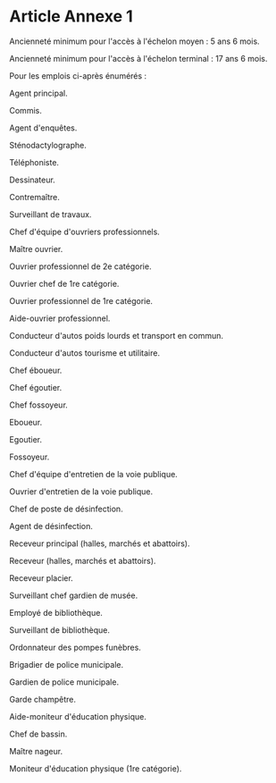 # Article Annexe 1

Ancienneté minimum pour l'accès à l'échelon moyen : 5 ans 6 mois.

Ancienneté minimum pour l'accès à l'échelon terminal : 17 ans 6 mois.

Pour les emplois ci-après énumérés :

Agent principal.

Commis.

Agent d'enquêtes.

Sténodactylographe.

Téléphoniste.

Dessinateur.

Contremaître.

Surveillant de travaux.

Chef d'équipe d'ouvriers professionnels.

Maître ouvrier.

Ouvrier professionnel de 2e catégorie.

Ouvrier chef de 1re catégorie.

Ouvrier professionnel de 1re catégorie.

Aide-ouvrier professionnel.

Conducteur d'autos poids lourds et transport en commun.

Conducteur d'autos tourisme et utilitaire.

Chef éboueur.

Chef égoutier.

Chef fossoyeur.

Eboueur.

Egoutier.

Fossoyeur.

Chef d'équipe d'entretien de la voie publique.

Ouvrier d'entretien de la voie publique.

Chef de poste de désinfection.

Agent de désinfection.

Receveur principal (halles, marchés et abattoirs).

Receveur (halles, marchés et abattoirs).

Receveur placier.

Surveillant chef gardien de musée.

Employé de bibliothèque.

Surveillant de bibliothèque.

Ordonnateur des pompes funèbres.

Brigadier de police municipale.

Gardien de police municipale.

Garde champêtre.

Aide-moniteur d'éducation physique.

Chef de bassin.

Maître nageur.

Moniteur d'éducation physique (1re catégorie).
